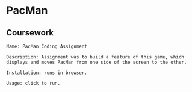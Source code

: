 # PacMan
## Coursework 

    Name: PacMan Coding Assignment  

    Description: Assignment was to build a feature of this game, which displays and moves PacMan from one side of the screen to the other.

    Installation: runs in browser.

    Usage: click to run.
